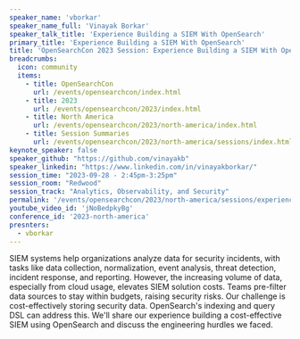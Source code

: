 ```yaml
---
speaker_name: 'vborkar'
speaker_name_full: 'Vinayak Borkar'
speaker_talk_title: 'Experience Building a SIEM With OpenSearch'
primary_title: 'Experience Building a SIEM With OpenSearch'
title: 'OpenSearchCon 2023 Session: Experience Building a SIEM With OpenSearch'
breadcrumbs:
  icon: community
  items:
    - title: OpenSearchCon
      url: /events/opensearchcon/index.html
    - title: 2023
      url: /events/opensearchcon/2023/index.html
    - title: North America
      url: /events/opensearchcon/2023/north-america/index.html
    - title: Session Summaries
      url: /events/opensearchcon/2023/north-america/sessions/index.html
keynote_speaker: false
speaker_github: "https://github.com/vinayakb"
speaker_linkedin: "https://www.linkedin.com/in/vinayakborkar/"
session_time: "2023-09-28 - 2:45pm-3:25pm"
session_room: "Redwood"
session_track: "Analytics, Observability, and Security"
permalink: '/events/opensearchcon/2023/north-america/sessions/experience-building-a-siem-with-opensearch.html'
youtube_video_id: 'jNoBedpkyBg'
conference_id: '2023-north-america'
presnters:
  - vborkar
---
```


SIEM systems help organizations analyze data for security incidents, with tasks like data collection, normalization, event analysis, threat detection, incident response, and reporting. However, the increasing volume of data, especially from cloud usage, elevates SIEM solution costs. Teams pre-filter data sources to stay within budgets, raising security risks. Our challenge is cost-effectively storing security data. OpenSearch's indexing and query DSL can address this. We'll share our experience building a cost-effective SIEM using OpenSearch and discuss the engineering hurdles we faced.
